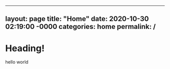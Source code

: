 -----
layout: page
title: "Home"
date: 2020-10-30 02:19:00 -0000
categories: home
permalink: /
-----

# Heading!
hello world
